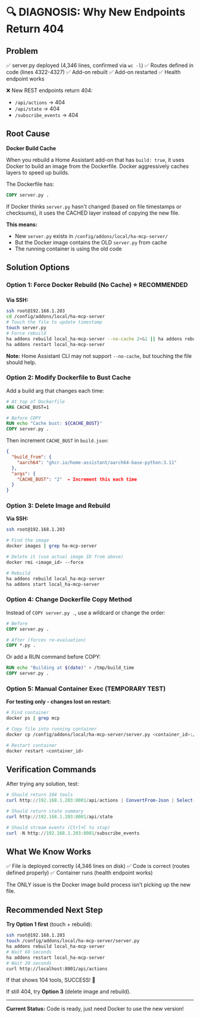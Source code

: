 # 🔍 DIAGNOSIS: Why New Endpoints Return 404

## Problem

✅ server.py deployed (4,346 lines, confirmed via `wc -l`)
✅ Routes defined in code (lines 4322-4327)
✅ Add-on rebuilt
✅ Add-on restarted
✅ Health endpoint works

❌ New REST endpoints return 404:

- `/api/actions` → 404
- `/api/state` → 404
- `/subscribe_events` → 404

## Root Cause

**Docker Build Cache**

When you rebuild a Home Assistant add-on that has `build: true`, it uses Docker to build an image from the Dockerfile. Docker aggressively caches layers to speed up builds.

The Dockerfile has:

```dockerfile
COPY server.py .
```

If Docker thinks `server.py` hasn't changed (based on file timestamps or checksums), it uses the CACHED layer instead of copying the new file.

**This means:**

- New `server.py` exists in `/config/addons/local/ha-mcp-server/`
- But the Docker image contains the OLD `server.py` from cache
- The running container is using the old code

## Solution Options

### Option 1: Force Docker Rebuild (No Cache) ⭐ RECOMMENDED

**Via SSH:**

```bash
ssh root@192.168.1.203
cd /config/addons/local/ha-mcp-server
# Touch the file to update timestamp
touch server.py
# Force rebuild
ha addons rebuild local_ha-mcp-server --no-cache 2>&1 || ha addons rebuild local_ha-mcp-server
ha addons restart local_ha-mcp-server
```

**Note:** Home Assistant CLI may not support `--no-cache`, but touching the file should help.

### Option 2: Modify Dockerfile to Bust Cache

Add a build arg that changes each time:

```dockerfile
# At top of Dockerfile
ARG CACHE_BUST=1

# Before COPY
RUN echo "Cache bust: ${CACHE_BUST}"
COPY server.py .
```

Then increment `CACHE_BUST` in `build.json`:

```json
{
  "build_from": {
    "aarch64": "ghcr.io/home-assistant/aarch64-base-python:3.11"
  },
  "args": {
    "CACHE_BUST": "2"  ← Increment this each time
  }
}
```

### Option 3: Delete Image and Rebuild

**Via SSH:**

```bash
ssh root@192.168.1.203

# Find the image
docker images | grep ha-mcp-server

# Delete it (use actual image ID from above)
docker rmi <image_id> --force

# Rebuild
ha addons rebuild local_ha-mcp-server
ha addons start local_ha-mcp-server
```

### Option 4: Change Dockerfile Copy Method

Instead of `COPY server.py .`, use a wildcard or change the order:

```dockerfile
# Before
COPY server.py .

# After (forces re-evaluation)
COPY *.py .
```

Or add a RUN command before COPY:

```dockerfile
RUN echo "Building at $(date)" > /tmp/build_time
COPY server.py .
```

### Option 5: Manual Container Exec (TEMPORARY TEST)

**For testing only - changes lost on restart:**

```bash
# Find container
docker ps | grep mcp

# Copy file into running container
docker cp /config/addons/local/ha-mcp-server/server.py <container_id>:/app/server.py

# Restart container
docker restart <container_id>
```

## Verification Commands

After trying any solution, test:

```powershell
# Should return 104 tools
curl http://192.168.1.203:8001/api/actions | ConvertFrom-Json | Select-Object total_tools

# Should return state summary
curl http://192.168.1.203:8001/api/state

# Should stream events (Ctrl+C to stop)
curl -N http://192.168.1.203:8001/subscribe_events
```

## What We Know Works

✅ File is deployed correctly (4,346 lines on disk)
✅ Code is correct (routes defined properly)
✅ Container runs (health endpoint works)

The ONLY issue is the Docker image build process isn't picking up the new file.

## Recommended Next Step

**Try Option 1 first** (touch + rebuild):

```bash
ssh root@192.168.1.203
touch /config/addons/local/ha-mcp-server/server.py
ha addons rebuild local_ha-mcp-server
# Wait 60 seconds
ha addons restart local_ha-mcp-server
# Wait 20 seconds
curl http://localhost:8001/api/actions
```

If that shows 104 tools, SUCCESS! 🎉

If still 404, try **Option 3** (delete image and rebuild).

---

**Current Status:** Code is ready, just need Docker to use the new version!
